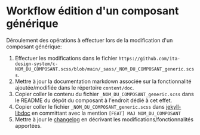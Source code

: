 # Workflow édition d'un composant générique

Déroulement des opérations à effectuer lors de la modification d'un composant générique:

1. Effectuer les modifications dans le fichier `https://github.com/ita-design-system/c-NOM_DU_COMPOSANT.scss/blob/main/_sass/_NOM_DU_COMPOSANT_generic.scss`.
2. Mettre à jour la documentation markdown associée sur la fonctionnalité ajoutée/modifiée dans le répertoire `content/doc`.
3. Copier coller le contenu du fichier `_NOM_DU_COMPOSANT_generic.scss` dans le README du dépôt du composant à l'endroit dédié à cet effet.
4. Copier coller le fichier `_NOM_DU_COMPOSANT_generic.scss` dans [jekyll-libdoc](https://github.com/ita-design-system/jekyll-libdoc/tree/main/_sass/briks) en committant avec la mention `[FEAT] MAJ NOM_DU_COMPOSANT`
5. Mettre à jour le [changelog](https://github.com/ita-design-system/.github/blob/main/profile/README.md?plain=1) en décrivant les modifications/fonctionnalités apportées.
